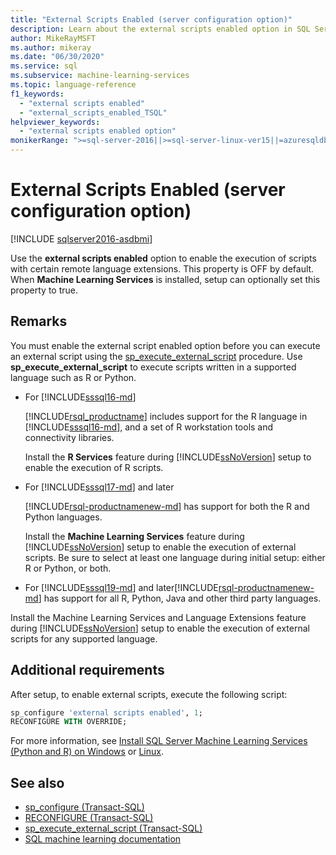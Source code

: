 ```yaml
---
title: "External Scripts Enabled (server configuration option)"
description: Learn about the external scripts enabled option in SQL Server. After turning it on, you can execute external scripts in supported languages such as R or Python.
author: MikeRayMSFT
ms.author: mikeray
ms.date: "06/30/2020"
ms.service: sql
ms.subservice: machine-learning-services
ms.topic: language-reference
f1_keywords:
  - "external scripts enabled"
  - "external_scripts_enabled_TSQL"
helpviewer_keywords:
  - "external scripts enabled option"
monikerRange: ">=sql-server-2016||>=sql-server-linux-ver15||=azuresqldb-mi-current"
---
```

# External Scripts Enabled (server configuration option)
[!INCLUDE [sqlserver2016-asdbmi](../../includes/applies-to-version/sqlserver2016-asdbmi.md)]

Use the **external scripts enabled** option to enable the execution of scripts with certain remote language extensions. This property is OFF by default. When **Machine Learning Services** is installed, setup can optionally set this property to true.

## Remarks

You must enable the external script enabled option before you can execute an external script using the [sp_execute_external_script](../../relational-databases/system-stored-procedures/sp-execute-external-script-transact-sql.md) procedure. Use **sp_execute_external_script** to execute scripts written in a supported language such as R or Python. 

+ For [!INCLUDE[sssql16-md](../../includes/sssql16-md.md)]

    [!INCLUDE[rsql_productname](../../includes/rsql-productname-md.md)] includes support for the R language in [!INCLUDE[sssql16-md](../../includes/sssql16-md.md)], and a set of R workstation tools and connectivity libraries.

    Install the **R Services** feature during [!INCLUDE[ssNoVersion](../../includes/ssnoversion-md.md)] setup to enable the execution of R scripts.

+ For [!INCLUDE[sssql17-md](../../includes/sssql17-md.md)] and later

    [!INCLUDE[rsql-productnamenew-md](../../includes/rsql-productnamenew-md.md)] has support for both the R and Python languages.

    Install the **Machine Learning Services** feature during [!INCLUDE[ssNoVersion](../../includes/ssnoversion-md.md)] setup to enable the execution of external scripts. Be sure to select at least one language during initial setup: either R or Python, or both.
    
+ For [!INCLUDE[sssql19-md](../../includes/sssql19-md.md)] and later[!INCLUDE[rsql-productnamenew-md](../../includes/rsql-productnamenew-md.md)] has support for all R, Python, Java and other third party languages.

Install the Machine Learning Services and Language Extensions feature during [!INCLUDE[ssNoVersion](../../includes/ssnoversion-md.md)] setup to enable the execution of external scripts for any supported language.

## Additional requirements

After setup, to enable external scripts, execute the following script:

```sql
sp_configure 'external scripts enabled', 1;
RECONFIGURE WITH OVERRIDE;  
```

For more information, see [Install SQL Server Machine Learning Services (Python and R) on Windows](../../machine-learning/install/sql-machine-learning-services-windows-install.md) or [Linux](../../linux/sql-server-linux-setup-machine-learning-docker.md?toc=/sql/machine-learning/toc.json).

## See also

+ [sp_configure &#40;Transact-SQL&#41;](../../relational-databases/system-stored-procedures/sp-configure-transact-sql.md)
+ [RECONFIGURE &#40;Transact-SQL&#41;](../../t-sql/language-elements/reconfigure-transact-sql.md)
+ [sp_execute_external_script &#40;Transact-SQL&#41;](../../relational-databases/system-stored-procedures/sp-execute-external-script-transact-sql.md)
+ [SQL machine learning documentation](../../machine-learning/index.yml)
